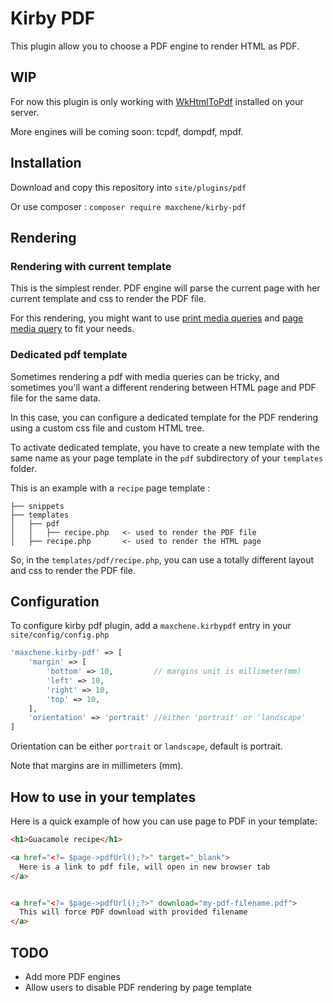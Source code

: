 # Kirby PDF

This plugin allow you to choose a PDF engine to render HTML as PDF.

## WIP

For now this plugin is only working with [WkHtmlToPdf](https://wkhtmltopdf.org/) installed on your server.

More engines will be coming soon: tcpdf, dompdf, mpdf.

## Installation

Download and copy this repository into ``site/plugins/pdf``

Or use composer : ``composer require maxchene/kirby-pdf``

## Rendering

### Rendering with current template

This is the simplest render. PDF engine will parse the current page with her current template and css to render the PDF
file.

For this rendering, you might want to use [print media queries](https://developer.mozilla.org/en-US/docs/Web/CSS/@media)
and [page media query](https://developer.mozilla.org/fr/docs/Web/CSS/@page) to fit your needs.

### Dedicated pdf template

Sometimes rendering a pdf with media queries can be tricky, and sometimes you'll want a different rendering between HTML
page and PDF file for the same data.

In this case, you can configure a dedicated template for the PDF rendering using a custom css file and custom HTML tree.

To activate dedicated template, you have to create a new template with the same name as your page template in
the ``pdf``
subdirectory of your ``templates`` folder.

This is an example with a ``recipe`` page template :

```
├── snippets
├── templates
│   ├── pdf
│   │   ├── recipe.php   <- used to render the PDF file
│   ├── recipe.php       <- used to render the HTML page
```

So, in the ``templates/pdf/recipe.php``, you can use a totally different layout and css to render the PDF file.

## Configuration

To configure kirby pdf plugin, add a ``maxchene.kirbypdf``
entry in your ``site/config/config.php``

````php
'maxchene.kirby-pdf' => [
    'margin' => [
        'bottom' => 10,         // margins unit is millimeter(mm)
        'left' => 10,
        'right' => 10,
        'top' => 10,
    ],
    'orientation' => 'portrait' //either 'portrait' or 'landscape'
]
````

Orientation can be either ``portrait`` or ``landscape``, default is portrait.

Note that margins are in millimeters (mm).

## How to use in your templates

Here is a quick example of how you can use page to PDF in your template:

```html
<h1>Guacamole recipe</h1>

<a href="<?= $page->pdfUrl();?>" target="_blank">
  Here is a link to pdf file, will open in new browser tab
</a>


<a href="<?= $page->pdfUrl();?>" download="my-pdf-filename.pdf">
  This will force PDF download with provided filename
</a>
```

## TODO

- Add more PDF engines
- Allow users to disable PDF rendering by page template
